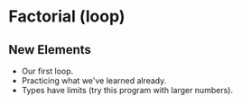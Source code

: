 # Factorial (loop)

## New Elements
- Our first loop.
- Practicing what we've learned already.
- Types have limits (try this program with larger numbers).
